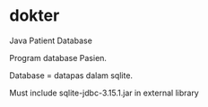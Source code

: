 # dokter
Java Patient Database

Program database Pasien.

Database = datapas dalam sqlite.

Must include sqlite-jdbc-3.15.1.jar in external library
